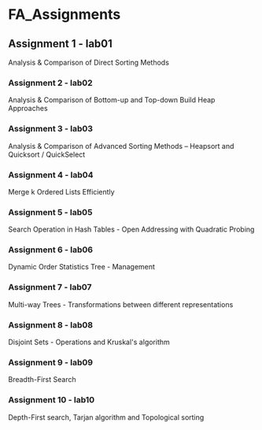 # FA_Assignments
## Assignment 1 - lab01
Analysis & Comparison of Direct Sorting Methods

### Assignment 2 - lab02
Analysis & Comparison of Bottom-up and Top-down Build Heap Approaches

### Assignment 3 - lab03
Analysis & Comparison of Advanced Sorting Methods – Heapsort and Quicksort / QuickSelect

### Assignment 4 - lab04
Merge k Ordered Lists Efficiently

### Assignment 5 - lab05
Search Operation in Hash Tables - Open Addressing with Quadratic Probing

### Assignment 6 - lab06
Dynamic Order Statistics Tree - Management

### Assignment 7 - lab07
Multi-way Trees - Transformations between different representations

### Assignment 8 - lab08
Disjoint Sets - Operations and Kruskal's algorithm

### Assignment 9 - lab09
Breadth-First Search

### Assignment 10 - lab10
Depth-First search, Tarjan algorithm and Topological sorting
